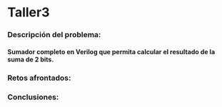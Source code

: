# Taller3

### Descripción del problema:
#### Sumador completo en Verilog que permita calcular el resultado de la suma de 2 bits.
### Retos afrontados: 


### Conclusiones:
